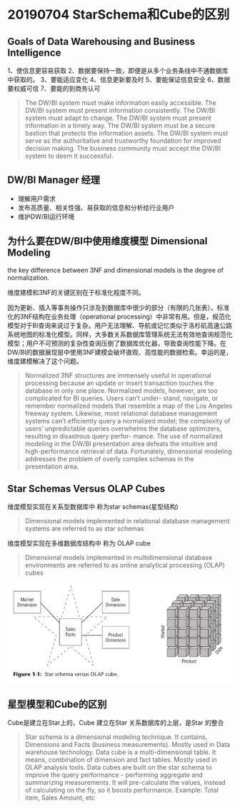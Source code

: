 # 20190704 StarSchema和Cube的区别

## Goals of Data Warehousing and Business Intelligence

1、使信息更容易获取
2、数据要保持一致，即便是从多个业务条线中不通数据库中获取的。
3、要能适应变化
4、信息更新要及时
5、要能保证信息安全
6、数据要权威可信
7、要能的到商务认可
> The DW/BI system must make information easily accessible. 
> The DW/BI system must present information consistently.
> The DW/BI system must adapt to change.
> The DW/BI system must present information in a timely way. 
> The DW/BI system must be a secure bastion that protects the information assets.
> The DW/BI system must serve as the authoritative and trustworthy foundation for improved decision making. 
> The business community must accept the DW/BI system to deem it successful.

## DW/BI Manager 经理 
* 理解用户需求
* 发布高质量、相关性强、易获取的信息和分析给行业用户
* 维护DW/BI运行环境

## 为什么要在DW/BI中使用维度模型 Dimensional Modeling

the key difference between 3NF and dimensional models is the degree of normalization.

维度建模和3NF的关键区别在于标准化程度不同。

因为更新、插入等事务操作只涉及到数据库中很少的部分（有限的几张表）。标准化的3NF结构在业务处理（operational processing）中非常有用。但是，规范化模型对于BI查询来说过于复杂。用户无法理解、导航或记忆类似于洛杉矶高速公路系统地图的标准化模型。同样，大多数关系数据库管理系统无法有效地查询规范化模型；用户不可预测的复杂性查询压倒了数据库优化器，导致查询性能下降。在DW/BI的数据展现层中使用3NF建模会破坏直观、高性能的数据检索。幸运的是，维度建模解决了这个问题。

>Normalized 3NF structures are immensely useful in operational processing
because an update or insert transaction touches the database in only one place.
Normalized models, however, are too complicated for BI queries. Users can’t under-
stand, navigate, or remember normalized models that resemble a map of the Los
Angeles freeway system. Likewise, most relational database management systems
can’t efficiently query a normalized model; the complexity of users’ unpredictable
queries overwhelms the database optimizers, resulting in disastrous query perfor-
mance. The use of normalized modeling in the DW/BI presentation area defeats the
intuitive and high-performance retrieval of data. Fortunately, dimensional modeling
addresses the problem of overly complex schemas in the presentation area.
>

## Star Schemas Versus OLAP Cubes

维度模型实现在关系型数据库中 称为star schemas(星型结构)
>Dimensional models implemented in relational database management systems are
referred to as star schemas 

维度模型实现在多维数据库结构中 称为 OLAP cube
>Dimensional models implemented in multidimensional database environments are
referred to as online analytical processing (OLAP) cubes

![Star Schemas Versus OLAP Cubes](./images/20190704-1.png)


## 星型模型和Cube的区别
Cube是建立在Star上的，Cube 建立在Star 关系数据库的上层，是Star 的整合

> Star schema is a dimensional modeling technique. It contains, Dimensions and Facts (business measurements). Mostly used in Data warehouse technology.
> Data cube is a multi-dimensional table. It means, combination of dimension and fact tables. Mostly used in OLAP analysis tools.
> Data cubes are built on the star schema to improve the query performance - performing aggregate and summarizing measurements.
> It will pre-calculate the values, instead of calculating on the fly, so it boosts performance.
> Example: Total item, Sales Amount, etc
>